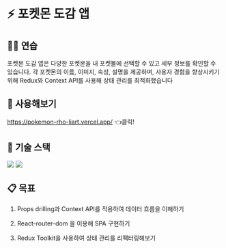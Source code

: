 # ⚡ 포켓몬 도감 앱

## 👩‍💻 연습

포켓몬 도감 앱은 다양한 포켓몬을 내 포켓볼에 선택할 수 있고 세부 정보를 확인할 수 있습니다. 각 포켓몬의 이름, 이미지, 속성, 설명을 제공하며, 사용자 경험을 향상시키기 위해 Redux와 Context API를 사용해 상태 관리를 최적화했습니다

## 🎈 사용해보기

https://pokemon-rho-liart.vercel.app/ 👈클릭!

## 🧷 기술 스택

<img src="https://img.shields.io/badge/React-61DAFB?style=for-the-badge&logo=React&logoColor=black">
<img src="https://img.shields.io/badge/Redux-764ABC?style=for-the-badge&logo=Redux&logoColor=black">

## 📋 목표

1. Props drilling과 Context API를 적용하여 데이터 흐름을 이해하기

2. React-router-dom 을 이용해 SPA 구현하기

3. Redux Toolkit을 사용하여 상태 관리를 리팩터링해보기
